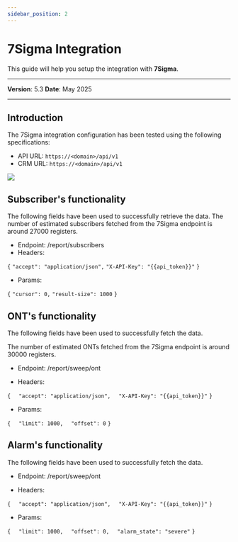 ```yaml
---
sidebar_position: 2
---
```

# 7Sigma Integration

This guide will help you setup the integration with **7Sigma**.

------------

**Version**: 5.3
**Date**: May 2025

------------
## **Introduction**

The 7Sigma integration configuration has been tested using the following specifications:

* API URL: `https://<domain>/api/v1`
* CRM URL: `https://<domain>/api/v1`

![](/img/Third-party-integrations/7sigma01.png)

## Subscriber's functionality

The following fields have been used to successfully retrieve the data. The number of estimated subscribers fetched from the 7Sigma endpoint is around 27000 registers.

* Endpoint: /report/subscribers
* Headers: 

`{`
  `"accept": "application/json",`
  `"X-API-Key": "{{api_token}}"`
`}`

* Params:

`{`
  `"cursor": 0,`
  `"result-size": 1000`
`}`

## ONT's functionality

The following fields have been used to successfully fetch the data.

The number of estimated ONTs fetched from the 7Sigma endpoint is around 30000 registers.

* Endpoint: /report/sweep/ont

* Headers: 

`{`
`  "accept": "application/json",`
`  "X-API-Key": "{{api_token}}"`
`}`

* Params:

`{`
`  "limit": 1000,`
`  "offset": 0`
`}`


## Alarm's functionality

The following fields have been used to successfully fetch the data.

* Endpoint: /report/sweep/ont

* Headers: 

`{`
`  "accept": "application/json",`
`  "X-API-Key": "{{api_token}}"`
`}`

* Params:

`{`
`  "limit": 1000,`
`  "offset": 0,`
`  "alarm_state": "severe"`
`}`


